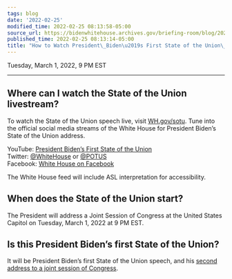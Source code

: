 ```yaml
---
tags: blog
date: '2022-02-25'
modified_time: 2022-02-25 08:13:58-05:00
source_url: https://bidenwhitehouse.archives.gov/briefing-room/blog/2022/02/25/how-to-watch-president-bidens-first-state-of-the-union-address/
published_time: 2022-02-25 08:13:14-05:00
title: "How to Watch President\_Biden\u2019s First State of the Union\_Address"
---
```

 
Tuesday, March 1, 2022, 9 PM EST

------------------------------------------------------------------------

## Where can I watch the State of the Union livestream?

To watch the State of the Union speech live, visit [WH.gov/sotu](/sotu).
Tune into the official social media streams of the White House for
President Biden’s State of the Union address.

YouTube: [President Biden’s First State of the
Union](https://www.youtube.com/watch?v=mVIXLQrC9rE)  
Twitter: [@WhiteHouse](https://twitter.com/whitehouse) or
[@POTUS](https://twitter.com/potus)  
Facebook: [White House on
Facebook](https://www.facebook.com/WhiteHouse/)

The White House feed will include ASL interpretation for accessibility.

## When does the State of the Union start?

The President will address a Joint Session of Congress at the United
States Capitol on Tuesday, March 1, 2022 at 9 PM EST.

## Is this President Biden’s first State of the Union?

It will be President Biden’s first State of the Union speech, and his
[second address to a joint session of
Congress](https://bidenwhitehouse.archives.gov/briefing-room/speeches-remarks/2021/04/29/remarks-by-president-biden-in-address-to-a-joint-session-of-congress/).
